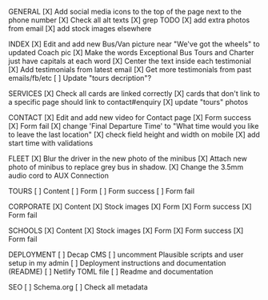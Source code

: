 GENERAL
[X] Add social media icons to the top of the page next to the phone number
[X] Check all alt texts
[X] grep TODO
[X] add extra photos from email
[X] add stock images elsewhere

INDEX
[X] Edit and add new Bus/Van picture near "We've got the wheels" to updated Coach pic
[X] Make the words Exceptional Bus Tours and Charter just have capitals at each word
[X] Center the text inside each testimonial
[X] Add testimonials from latest email
[X] Get more testimonials from past emails/fb/etc
[ ] Update "tours decription"?

SERVICES
[X] Check all cards are linked correctly
[X] cards that don't link to a specific page should link to contact#enquiry
[X] update "tours" photos

CONTACT
[X] Edit and add new video for Contact page
[X] Form success
[X] Form fail
[X] change 'Final Departure Time' to "What time would you like to leave the last location"
[X] check field height and width on mobile
[X] add start time with validations

FLEET
[X] Blur the driver in the new photo of the minibus
[X] Attach new photo of minibus to replace grey bus in shadow.
[X] Change the 3.5mm audio cord to AUX Connection

TOURS
[ ] Content
[ ] Form
[ ] Form success
[ ] Form fail

CORPORATE
[X] Content
[X] Stock images
[X] Form
[X] Form success
[X] Form fail

SCHOOLS
[X] Content
[X] Stock images
[X] Form
[X] Form success
[X] Form fail

DEPLOYMENT
[ ] Decap CMS
[ ] uncomment Plausible scripts and user setup in my admin
[ ] Deployment instructions and documentation (README)
[ ] Netlify TOML file
[ ] Readme and documentation

SEO
[ ] Schema.org
[ ] Check all metadata
